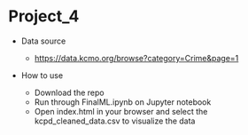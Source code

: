 # Project_4

- Data source
  - https://data.kcmo.org/browse?category=Crime&page=1
 
- How to use
  - Download the repo
  - Run through FinalML.ipynb on Jupyter notebook
  - Open index.html in your browser and select the kcpd_cleaned_data.csv to visualize the data
